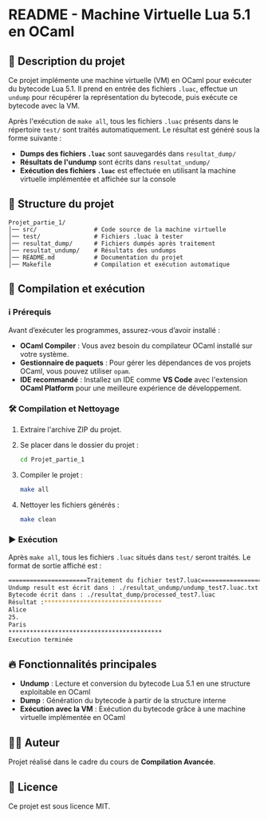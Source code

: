 # README - Machine Virtuelle Lua 5.1 en OCaml

## 📌 Description du projet
Ce projet implémente une machine virtuelle (VM) en OCaml pour exécuter du bytecode Lua 5.1. Il prend en entrée des fichiers `.luac`, effectue un `undump` pour récupérer la représentation du bytecode, puis exécute ce bytecode avec la VM.

Après l'exécution de `make all`, tous les fichiers `.luac` présents dans le répertoire `test/` sont traités automatiquement. Le résultat est généré sous la forme suivante :
- **Dumps des fichiers `.luac`** sont sauvegardés dans `resultat_dump/`
- **Résultats de l'undump** sont écrits dans `resultat_undump/`
- **Exécution des fichiers `.luac`** est effectuée en utilisant la machine virtuelle implémentée et affichée sur la console

## 📂 Structure du projet
```
Projet_partie_1/
│── src/                # Code source de la machine virtuelle
│── test/               # Fichiers .luac à tester
│── resultat_dump/      # Fichiers dumpés après traitement
│── resultat_undump/    # Résultats des undumps
│── README.md           # Documentation du projet
│── Makefile            # Compilation et exécution automatique
```

## 🚀 Compilation et exécution

### ℹ️ Prérequis
Avant d’exécuter les programmes, assurez-vous d’avoir installé :
* **OCaml Compiler** : Vous avez besoin du compilateur OCaml installé sur votre système.
* **Gestionnaire de paquets** : Pour gérer les dépendances de vos projets OCaml, vous pouvez utiliser `opam`.
* **IDE recommandé** : Installez un IDE comme **VS Code** avec l'extension **OCaml Platform** pour une meilleure expérience de développement.

### 🛠️ Compilation et Nettoyage
1. Extraire l'archive ZIP du projet.
2. Se placer dans le dossier du projet :
   ```sh
   cd Projet_partie_1
   ```
3. Compiler le projet :
   ```sh
   make all
   ```

4. Nettoyer les fichiers générés :
   ```sh
   make clean
   ```

### ▶️ Exécution
Après `make all`, tous les fichiers `.luac` situés dans `test/` seront traités.
Le format de sortie affiché est :
```sh
======================Traitement du fichier test7.luac=======================
Undump result est écrit dans : ./resultat_undump/undump_test7.luac.txt
Bytecode écrit dans : ./resultat_dump/processed_test7.luac
Résultat :*********************************
Alice
25.
Paris
*******************************************
Execution terminée
```

## 🔥 Fonctionnalités principales
- **Undump** : Lecture et conversion du bytecode Lua 5.1 en une structure exploitable en OCaml
- **Dump** : Génération du bytecode à partir de la structure interne
- **Exécution avec la VM** : Exécution du bytecode grâce à une machine virtuelle implémentée en OCaml

## 👨‍💻 Auteur
Projet réalisé dans le cadre du cours de **Compilation Avancée**.

## 📜 Licence
Ce projet est sous licence MIT.

